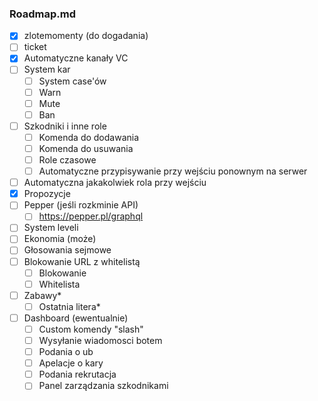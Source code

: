 ### Roadmap.md

- [x] zlotemomenty (do dogadania)
- [ ] ticket
- [x] Automatyczne kanały VC
- [ ] System kar
  - [ ] System case'ów
  - [ ] Warn
  - [ ] Mute
  - [ ] Ban
- [ ] Szkodniki i inne role
  - [ ] Komenda do dodawania
  - [ ] Komenda do usuwania
  - [ ] Role czasowe
  - [ ] Automatyczne przypisywanie przy wejściu ponownym na serwer
- [ ] Automatyczna jakakolwiek rola przy wejściu
- [x] Propozycje
- [ ] Pepper (jeśli rozkminie API)
  - [ ] https://pepper.pl/graphql
- [ ] System leveli
- [ ] Ekonomia (może)
- [ ] Głosowania sejmowe
- [ ] Blokowanie URL z whitelistą
  - [ ] Blokowanie
  - [ ] Whitelista
- [ ] Zabawy*
  - [ ] Ostatnia litera*
- [ ] Dashboard (ewentualnie)
  - [ ] Custom komendy "slash"
  - [ ] Wysyłanie wiadomosci botem
  - [ ] Podania o ub
  - [ ] Apelacje o kary
  - [ ] Podania rekrutacja
  - [ ] Panel zarządzania szkodnikami
